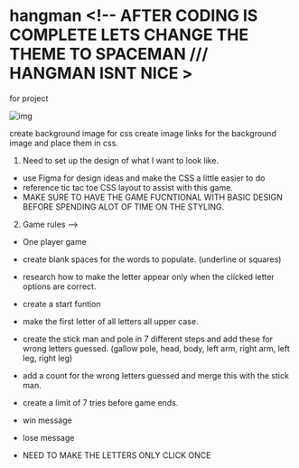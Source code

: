 # hangman   <!-- AFTER CODING IS COMPLETE LETS CHANGE THE THEME TO SPACEMAN /// HANGMAN ISNT NICE >
for project 

![img](https://i.imgur.com/tuVXAuw.png?1)




create background image for css 
create image links for the background image and place them in css. 







1. Need to set up the design of what I want to look like. 
- use Figma for design ideas and make the CSS a little easier to do 
- reference tic tac toe CSS layout to assist with this game. 
- MAKE SURE TO HAVE THE GAME FUCNTIONAL WITH BASIC DESIGN BEFORE SPENDING ALOT OF TIME ON THE STYLING. 

2. Game rules --> 
 
 - One player game 
  
  <!-- - create maximum of 15 words to use and cycle through. (Pick categories or random words) -->

- create blank spaces for the words to populate. (underline or squares) 

- research how to make the letter appear only when the clicked letter options are correct.

<!-- - create a new word generator from the words  -->

- create a start funtion 

<!-- - create all letters in a string variable -->

<!-- - create the alphabet letters as buttons and/or clickable. -->

- make the first letter of all letters all upper case.

- create the stick man and pole in 7 different steps and add these for wrong letters guessed. (gallow pole, head, body, left arm, right arm, left leg, right leg)
<!-- - grab images of each part of the stick guy to put into JS. -->

- add a count for the wrong letters guessed and merge this with the stick man.

- create a limit of 7 tries before game ends.

<!-- - create a restart button and tie it to the end of game.  -->

- win message

- lose message 

- NEED TO MAKE THE LETTERS ONLY CLICK ONCE

